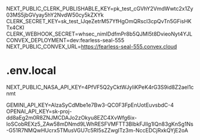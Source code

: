 NEXT_PUBLIC_CLERK_PUBLISHABLE_KEY=pk_test_cGVhY2VmdWwtc2x1Zy03MS5jbGVyay5hY2NvdW50cy5kZXYk
CLERK_SECRET_KEY=sk_test_lJqeZetrM57YfHgOmQRscl3cpQvTn5GFisHKTx4CKI
CLERK_WEBHOOK_SECRET=whsec_nimIDdfmPr8b5QJMI5t8DvieoNyt4YJL
CONVEX_DEPLOYMENT=dev:fearless-seal-555
NEXT_PUBLIC_CONVEX_URL=https://fearless-seal-555.convex.cloud


# .env.local
NEXT_PUBLIC_NASA_API_KEY=4PfVF5Q2yCktWJyIiKPeK4rG3S9id8Z2ael1cnmt

GEMINI_API_KEY=AIzaSyCdMbe1e7Bw3-QC0F3FpEnUotEuvsbdC-4
OPENAI_API_KEY=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


